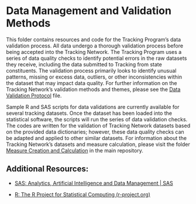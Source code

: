 # Data Management and Validation Methods 

This folder contains resources and code for the Tracking Program’s data validation process. All data undergo a thorough validation process before being accepted into the Tracking Network. The Tracking Program uses a series of data quality checks to identify potential errors in the raw datasets they receive, including the data submitted to Tracking from state constituents. The validation process primarily looks to identify unusual patterns, missing or excess data, outliers, or other inconsistencies within the dataset that may impact data quality. For further information on the Tracking Network’s validation methods and themes, please see the [Data Validation Protocol](https://github.com/CDCgov/EPHTracking/blob/master/Data%20Validation/TrackingValidationProtocol_2021.pdf) file. 

Sample R and SAS scripts for data validations are currently available for several tracking datasets. Once the dataset has been loaded into the statistical software, the scripts will run the series of data validation checks. The codes are written for the validation of Tracking Network datasets based on the provided data dictionaries; however, these data quality checks can be adapted and applied to other similar datasets. For information about the Tracking Network’s datasets and measure calculation, please visit the folder [Measure Creation and Calculation](https://github.com/CDCgov/EPHTracking/tree/master/Measure%20Creation) in the main repository. 

## Additional Resources: 

* [SAS: Analytics, Artificial Intelligence and Data Management | SAS](https://www.sas.com/en_us/home.html)

* [R: The R Project for Statistical Computing (r-project.org)](https://www.r-project.org/)